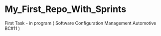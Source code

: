 # My_First_Repo_With_Sprints
First Task - in program ( Software Configuration Management Automotive BC#11 )
